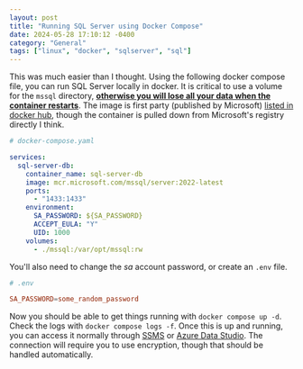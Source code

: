```yaml
---
layout: post
title: "Running SQL Server using Docker Compose"
date: 2024-05-28 17:10:12 -0400
category: "General"
tags: ["linux", "docker", "sqlserver", "sql"]
---
```


This was much easier than I thought. Using the following docker compose file, you can run SQL Server locally in docker. It is critical to use a volume for the `mssql` directory, **<u>otherwise you will lose all your data when the container restarts</u>**. The image is first party (published by Microsoft) [listed in docker hub](https://hub.docker.com/_/microsoft-mssql-server/), though the container is pulled down from Microsoft's registry directly I think.

```yaml
# docker-compose.yaml

services:
  sql-server-db:
    container_name: sql-server-db
    image: mcr.microsoft.com/mssql/server:2022-latest
    ports:
      - "1433:1433"
    environment:
      SA_PASSWORD: ${SA_PASSWORD}
      ACCEPT_EULA: "Y"
      UID: 1000
    volumes:
      - ./mssql:/var/opt/mssql:rw
```

You'll also need to change the _sa_ account password, or create an `.env` file.

```conf
# .env

SA_PASSWORD=some_random_password
```

Now you should be able to get things running with `docker compose up -d`. Check the logs with `docker compose logs -f`. Once this is up and running, you can access it normally through [SSMS](https://learn.microsoft.com/en-us/sql/ssms/download-sql-server-management-studio-ssms) or [Azure Data Studio](https://learn.microsoft.com/en-us/azure-data-studio/download-azure-data-studio). The connection will require you to use encryption, though that should be handled automatically.